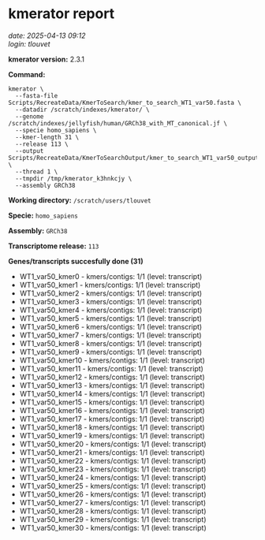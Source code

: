 # kmerator report
*date: 2025-04-13 09:12*  
*login: tlouvet*

**kmerator version:** 2.3.1

**Command:**

```
kmerator \
  --fasta-file Scripts/RecreateData/KmerToSearch/kmer_to_search_WT1_var50.fasta \
  --datadir /scratch/indexes/kmerator/ \
  --genome /scratch/indexes/jellyfish/human/GRCh38_with_MT_canonical.jf \
  --specie homo_sapiens \
  --kmer-length 31 \
  --release 113 \
  --output Scripts/RecreateData/KmerToSearchOutput/kmer_to_search_WT1_var50_output \
  --thread 1 \
  --tmpdir /tmp/kmerator_k3hnkcjy \
  --assembly GRCh38
```

**Working directory:** `/scratch/users/tlouvet`

**Specie:** `homo_sapiens`

**Assembly:** `GRCh38`

**Transcriptome release:** `113`

**Genes/transcripts succesfully done (31)**

- WT1_var50_kmer0 - kmers/contigs: 1/1 (level: transcript)
- WT1_var50_kmer1 - kmers/contigs: 1/1 (level: transcript)
- WT1_var50_kmer2 - kmers/contigs: 1/1 (level: transcript)
- WT1_var50_kmer3 - kmers/contigs: 1/1 (level: transcript)
- WT1_var50_kmer4 - kmers/contigs: 1/1 (level: transcript)
- WT1_var50_kmer5 - kmers/contigs: 1/1 (level: transcript)
- WT1_var50_kmer6 - kmers/contigs: 1/1 (level: transcript)
- WT1_var50_kmer7 - kmers/contigs: 1/1 (level: transcript)
- WT1_var50_kmer8 - kmers/contigs: 1/1 (level: transcript)
- WT1_var50_kmer9 - kmers/contigs: 1/1 (level: transcript)
- WT1_var50_kmer10 - kmers/contigs: 1/1 (level: transcript)
- WT1_var50_kmer11 - kmers/contigs: 1/1 (level: transcript)
- WT1_var50_kmer12 - kmers/contigs: 1/1 (level: transcript)
- WT1_var50_kmer13 - kmers/contigs: 1/1 (level: transcript)
- WT1_var50_kmer14 - kmers/contigs: 1/1 (level: transcript)
- WT1_var50_kmer15 - kmers/contigs: 1/1 (level: transcript)
- WT1_var50_kmer16 - kmers/contigs: 1/1 (level: transcript)
- WT1_var50_kmer17 - kmers/contigs: 1/1 (level: transcript)
- WT1_var50_kmer18 - kmers/contigs: 1/1 (level: transcript)
- WT1_var50_kmer19 - kmers/contigs: 1/1 (level: transcript)
- WT1_var50_kmer20 - kmers/contigs: 1/1 (level: transcript)
- WT1_var50_kmer21 - kmers/contigs: 1/1 (level: transcript)
- WT1_var50_kmer22 - kmers/contigs: 1/1 (level: transcript)
- WT1_var50_kmer23 - kmers/contigs: 1/1 (level: transcript)
- WT1_var50_kmer24 - kmers/contigs: 1/1 (level: transcript)
- WT1_var50_kmer25 - kmers/contigs: 1/1 (level: transcript)
- WT1_var50_kmer26 - kmers/contigs: 1/1 (level: transcript)
- WT1_var50_kmer27 - kmers/contigs: 1/1 (level: transcript)
- WT1_var50_kmer28 - kmers/contigs: 1/1 (level: transcript)
- WT1_var50_kmer29 - kmers/contigs: 1/1 (level: transcript)
- WT1_var50_kmer30 - kmers/contigs: 1/1 (level: transcript)

